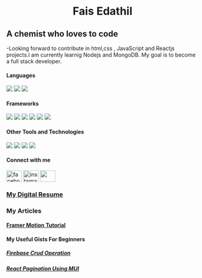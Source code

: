 <h1 align="center">Fais Edathil</h1>
<h2> A chemist who loves to code</h2>
-Looking forward to contribute in html,css , JavaScript and Reactjs projects.I am 
currently learnig Nodejs and MongoDB. My goal is to become a full stack developer.
<h4> Languages </h4>
<span> 
  <img src="https://img.shields.io/badge/HTML5-E34F26?style=for-the-badge&logo=html5&logoColor=white">
  <img src="https://img.shields.io/badge/CSS3-1572B6?style=for-the-badge&logo=css3&logoColor=white">
  <img src="https://img.shields.io/badge/JavaScript-F7DF1E?style=for-the-badge&logo=javascript&logoColor=black">

</span>
<h4> Frameworks </h4>
<span>
  <img src="https://img.shields.io/badge/Express.js-000000?style=for-the-badge&logo=express&logoColor=white">
  <img src="https://img.shields.io/badge/npm-CB3837?style=for-the-badge&logo=npm&logoColor=white">
  <img src="https://img.shields.io/badge/Mui-563D7C?style=for-the-badge&logo=mui&logoColor=white">
  <img src="https://img.shields.io/badge/Node.js-339933?style=for-the-badge&logo=nodedotjs&logoColor=white">
  <img src="https://img.shields.io/badge/React-20232A?style=for-the-badge&logo=react&logoColor=61DAFB">
  <img src="https://img.shields.io/badge/Bootstrap-563D7C?style=for-the-badge&logo=bootstrap&logoColor=white">
   
</span>
<h4> Other Tools and Technologies </h4>
<span>
  <img src="https://img.shields.io/badge/Git-F05032?style=for-the-badge&logo=git&logoColor=white">
  <img src="https://img.shields.io/badge/Mongodb-F05032?style=for-the-badge&logo=mogodb&logoColor=white">
  <img src="https://img.shields.io/badge/json-5E5C5C?style=for-the-badge&logo=json&logoColor=white">
  <img src="https://img.shields.io/badge/React_Router-CA4245?style=for-the-badge&logo=react-router&logoColor=white">
</span>

<h4>Connect with me</h4>
<a href="https://www.facebook.com/fais.ck/" target="_blank"><img align="center" src="https://raw.githubusercontent.com/rahuldkjain/github-profile-readme-generator/master/src/images/icons/Social/facebook.svg" alt="facebook" height="30" width="40" /></a>
<a href="https://instagram.com/faaiz_29_/" target="_blank"><img align="center" src="https://raw.githubusercontent.com/rahuldkjain/github-profile-readme-generator/master/src/images/icons/Social/instagram.svg" alt="instagram" height="30" width="40" /></a>
<a href="https://www.linkedin.com/in/fais-edathil-815896241/" target="blank"><img align="center" src="https://coreonlinemarketing.com/wp-content/uploads/2013/08/linkedin.png" height="30" width="40" /></a>
<h3><a href='https://fais-resume.netlify.app/'>My Digital Resume </a></h3>
<h3> My Articles </h3>
<h4><a href='https://e-fais.github.io/framer-motion-articles/'> Framer Motion Tutorial </a></h4>
<h4>My Useful Gists For Beginners </h4>
<h5><a href="https://gist.github.com/E-fais/f465171f739b89433fbf57b884593250"> Firebase Crud Operation </a></h5>
<h5> <a href="https://gist.github.com/E-fais/f2d82b1f65fb611819607f4737ea8d4f">React Pagination Using MUI </a> </h5>

